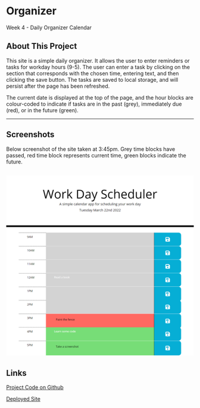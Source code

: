 # Organizer
Week 4 - Daily Organizer Calendar

## About This Project

This site is a simple daily organizer. It allows the user to enter reminders or tasks for workday hours (9-5). The user can enter a task by clicking on the section that corresponds with the chosen time, entering text, and then clicking the save button. The tasks are saved to local storage, and will persist after the page has been refreshed.

The current date is displayed at the top of the page, and the hour blocks are colour-coded to indicate if tasks are in the past (grey), immediately due (red), or in the future (green).


---
## Screenshots

Below screenshot of the site taken at 3:45pm. Grey time blocks have passed, red time block represents current time, green blocks indicate the future.

![Calendar project page](./assets/images/screenshot.png)
---
## Links
[Project Code on Github](https://github.com/philmcgarty/organizer "Github")

[Deployed Site](https://philmcgarty.github.io/organizer)